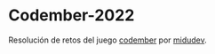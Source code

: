 # Codember-2022

Resolución de retos del juego [codember](https://codember.dev) por [midudev](https://github.com/midudev/).
